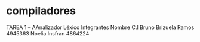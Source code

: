 # compiladores
TAREA 1 – AAnalizador Léxico
Integrantes
Nombre                         C.I
Bruno Brizuela Ramos          4945363
Noelia Insfran                4864224

